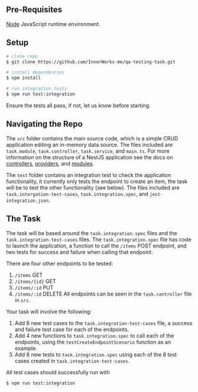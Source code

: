 ## Pre-Requisites
[Node](https://nodejs.org/en/download/package-manager) JavaScript runtime environment.

## Setup

```bash
# clone repo
$ git clone https://github.com/InnerWorks-me/qa-testing-task.git

# install dependencies
$ npm install

# run integration tests
$ npm run test:integration
```
Ensure the tests all pass, if not, let us know before starting.

## Navigating the Repo

The `src` folder contains the main source code, which is a simple CRUD application editing an in-memory data source. The files included are `task.module`, `task.controller`, `task.service`, and `main.ts`. For more information on the structure of a NestJS application see the docs on [controllers](https://docs.nestjs.com/controllers), [providers](https://docs.nestjs.com/providers), and [modules](https://docs.nestjs.com/modules). 

The `test` folder contains an integration test to check the application functionality, it currently only tests the endpoint to create an item, the task will be to test the other functionality (see below). The files included are `task.intergation-test-cases`, `task.integration.spec`, and `jest-integration.json`.

## The Task

The task will be based around the `task.integration.spec` files and the `task.integration-test-cases` files. The `task.integration.spec` file has code to launch the application, a function to call the `/items` POST endpoint, and two tests for success and failure when calling that endpoint. 

There are four other endpoints to be tested:
1. `/items` GET
2. `/items/{id}` GET
3. `/items/:id` PUT
4. `/items/:id` DELETE
All endpoints can be seen in the `task.controller` file in `src`.

Your task will involve the following:
1. Add 8 new test cases to the `task.integration-test-cases` file, a success and failure test case for each of the endpoints.
2. Add 4 new functions to `task.integration.spec` to call each of the endpoints, using the `testCreateEndpointScenario` function as an example.
3. Add 8 new tests to `task.integration.spec` using each of the 8 test cases created in `task.integration-test-cases`.

All test cases should successfully run with
```bash
$ npm run test:integration
```
